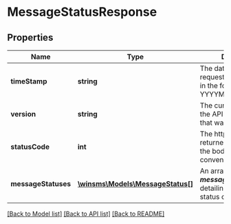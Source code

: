 # MessageStatusResponse

## Properties
Name | Type | Description | Notes
------------ | ------------- | ------------- | -------------
**timeStamp** | **string** | The date/time the request was processed, in the format YYYYMMDDhhmmssSSS | 
**version** | **string** | The current version of the API of the endpoint that was called | 
**statusCode** | **int** | The http status code returned - reflected in the body for convenience | 
**messageStatuses** | [**\winsms\Models\MessageStatus[]**](MessageStatus.md) | An array of ***messageStatus*** objects detailing the delivery status of each message | 

[[Back to Model list]](../README.md#documentation-for-models) [[Back to API list]](../README.md#documentation-for-api-endpoints) [[Back to README]](../README.md)


